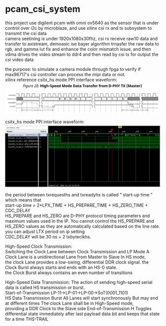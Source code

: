 # pcam_csi_system
this project use digilent pcam with omni ov5640 as the sensor that is under control over i2c by microblaze, and use xilinx csi rx and tx subsystem to transmit the csi data  
camera seetining is under 1920x1080x30fhz, csi rx receive raw10 data and transfer to axistream, demoasic ise bayer algorithm trnasfer the raw data to rgb, and gamma lut fix and enhance the color mismatch issue, and then vdma drives the video stream to ddr4 and then read by csi tx for output the csi video data  


the purpose: to simulate a camera module through fpga to verify if max96717's csi controller can process the mipi data or not.  
xilinx reference csitx_hs mode PPI interface waveform:   
![alt text](https://github.com/joshuahwfwEE/pcam_csi_system/blob/main/xilinxcsitxhsmode.png?raw=true)  

csitx_hs mode PPI interface waveform:  
![alt text](https://github.com/joshuahwfwEE/pcam_csi_system/blob/main/csitx_hs_ila.png?raw=true)  

the period between txrequesths and txreadyhs is called " start-up time " which means that   
start-up time = 2*LPX_TIME + HS_PREPARE_TIME + HS_ZERO_TIME + CDC_DELAY  
HS_PREPARE and HS_ZERO are D-PHY protocol timing parameters and maximum values used in the IP. 
You cannot control the HS_PREPARE and HS_ZERO values as they are automatically calculated based on the line rate. you can adjust LTX period on ip setting   
CDC_DELAY will be 30 ns + 2 txbyteclkhs.  


High-Speed Clock Transmission:  
Switching the Clock Lane between Clock Transmission and LP Mode A Clock Lane is a unidirectional Lane from Master to Slave In HS mode,   
the clock Lane provides a low-swing, differential DDR clock signal. the Clock Burst always starts and ends with an HS-0 state.  
the Clock Burst always contains an even number of transitions  


High-Speed Data Transmission:
The action of sending high-speed serial data is called HS transmission or burst.   
Start-of-Transmission LP-11→LP-01→LP-00→SoT(0001_1101)   
HS Data Transmission Burst All Lanes will start synchronously But may end at different times The clock Lane shall be in High-Speed mode,   
providing a DDR Clock to the Slave side End-of-Transmission H Toggles differential state immediately after last payload data bit and keeps that state for a time THS-TRAIL
